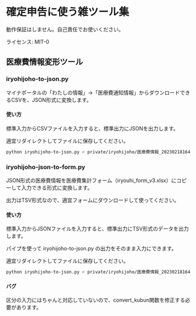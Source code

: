 # 確定申告に使う雑ツール集

動作保証はしません。自己責任でお使いください。

ライセンス: MIT-0

## 医療費情報変形ツール

### iryohijoho-to-json.py

マイナポータルの「わたしの情報」→「医療費通知情報」からダウンロードできるCSVを、JSON形式に変換します。

#### 使い方

標準入力からCSVファイルを入力すると、標準出力にJSONを出力します。

適宜リダイレクトしてファイルに保存してください。

```sh
python iryohijoho-to-json.py < private/iryohijoho/医療費情報_20230218164655617.csv
```

### iryohijoho-json-to-form.py

JSON形式の医療費情報を医療費集計フォーム（iryouhi_form_v3.xlsx）にコピーして入力できる形式に変換します。

出力はTSV形式なので、適宜フォームにダウンロードして使ってください。

#### 使い方

標準入力からJSONファイルを入力すると、標準出力にTSV形式のデータを出力します。

パイプを使って iryohijoho-to-json.py の出力をそのまま入力にできます。

適宜リダイレクトしてファイルに保存してください。

```sh
python iryohijoho-to-json.py < private/iryohijoho/医療費情報_20230218164655617.csv | python iryohijoho-json-to-form.py
```

#### バグ

区分の入力にはちゃんと対応していないので、convert_kubun関数を修正する必要があります。
